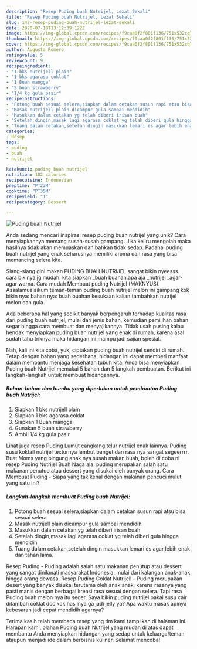 ```yaml
---
description: "Resep Puding buah Nutrijel, Lezat Sekali"
title: "Resep Puding buah Nutrijel, Lezat Sekali"
slug: 142-resep-puding-buah-nutrijel-lezat-sekali
date: 2020-07-18T13:12:39.122Z
image: https://img-global.cpcdn.com/recipes/f9caa0f2f801f136/751x532cq70/puding-buah-nutrijel-foto-resep-utama.jpg
thumbnail: https://img-global.cpcdn.com/recipes/f9caa0f2f801f136/751x532cq70/puding-buah-nutrijel-foto-resep-utama.jpg
cover: https://img-global.cpcdn.com/recipes/f9caa0f2f801f136/751x532cq70/puding-buah-nutrijel-foto-resep-utama.jpg
author: Augusta Romero
ratingvalue: 5
reviewcount: 9
recipeingredient:
- "1 bks nutrijell plain"
- "1 bks agarasa coklat"
- "1 Buah mangga"
- "5 buah strawberry"
- "1/4 kg gula pasir"
recipeinstructions:
- "Potong buah sesuai selera,siapkan dalam cetakan susun rapi atsu bisa sesuai selera"
- "Masak nutrijell plain dicampur gula sampai mendidih"
- "Masukkan dalam cetakan yg telah diberi irisan buah"
- "Setelah dingin,masak lagi agarasa coklat yg telah diberi gula hingga mendidih"
- "Tuang dalam cetakan,setelah dingin masukkan lemari es agar lebih enak dan tahan lama."
categories:
- Resep
tags:
- puding
- buah
- nutrijel

katakunci: puding buah nutrijel 
nutrition: 182 calories
recipecuisine: Indonesian
preptime: "PT23M"
cooktime: "PT35M"
recipeyield: "1"
recipecategory: Dessert

---
```



![Puding buah Nutrijel](https://img-global.cpcdn.com/recipes/f9caa0f2f801f136/751x532cq70/puding-buah-nutrijel-foto-resep-utama.jpg)

Anda sedang mencari inspirasi resep puding buah nutrijel yang unik? Cara menyiapkannya memang susah-susah gampang. Jika keliru mengolah maka hasilnya tidak akan memuaskan dan bahkan tidak sedap. Padahal puding buah nutrijel yang enak seharusnya memiliki aroma dan rasa yang bisa memancing selera kita.

Siang-siang gini makan PUDING BUAH NUTRIJEL sangat bikin nyeesss. cara bikinya jg mudah. kita siapkan _buah buahan.apa aja _nutrijel _agar-agar warna. Cara mudah Membuat puding Nutrijel (MAKNYUS). Assalamualaikum teman-teman puding buah nutrijel melon ini gampang kok bikin nya: bahan nya: buah buahan kesukaan kalian tambahkan nutrijel melon dan gula.

Ada beberapa hal yang sedikit banyak berpengaruh terhadap kualitas rasa dari puding buah nutrijel, mulai dari jenis bahan, kemudian pemilihan bahan segar hingga cara membuat dan menyajikannya. Tidak usah pusing kalau hendak menyiapkan puding buah nutrijel yang enak di rumah, karena asal sudah tahu triknya maka hidangan ini mampu jadi sajian spesial.


Nah, kali ini kita coba, yuk, ciptakan puding buah nutrijel sendiri di rumah. Tetap dengan bahan yang sederhana, hidangan ini dapat memberi manfaat dalam membantu menjaga kesehatan tubuh kita. Anda bisa menyiapkan Puding buah Nutrijel memakai 5 bahan dan 5 langkah pembuatan. Berikut ini langkah-langkah untuk membuat hidangannya.

<!--inarticleads1-->

##### Bahan-bahan dan bumbu yang diperlukan untuk pembuatan Puding buah Nutrijel:

1. Siapkan 1 bks nutrijell plain
1. Siapkan 1 bks agarasa coklat
1. Siapkan 1 Buah mangga
1. Gunakan 5 buah strawberry
1. Ambil 1/4 kg gula pasir


Lihat juga resep Puding Lumut cangkang telur nutrijel enak lainnya. Puding susu koktail nutrijel texturnya lembut banget dan rasa nya sangat segeerrrr. Buat Moms yang bingung anak nya susah makan buah, boleh di coba ni resep Puding Nutrijel Buah Naga ala. puding merupakan salah satu makanan penutuo atau dessert yang disukai oleh banyak orang. Cara Membuat Puding - Siapa yang tak kenal dengan makanan pencuci mulut yang satu ini? 

<!--inarticleads2-->

##### Langkah-langkah membuat Puding buah Nutrijel:

1. Potong buah sesuai selera,siapkan dalam cetakan susun rapi atsu bisa sesuai selera
1. Masak nutrijell plain dicampur gula sampai mendidih
1. Masukkan dalam cetakan yg telah diberi irisan buah
1. Setelah dingin,masak lagi agarasa coklat yg telah diberi gula hingga mendidih
1. Tuang dalam cetakan,setelah dingin masukkan lemari es agar lebih enak dan tahan lama.


Resep Puding - Puding adalah salah satu makanan penutup atau dessert yang sangat dinikmati masyarakat Indonesia, mulai dari kalangan anak-anak hingga orang dewasa. Resep Puding Coklat Nutrijell - Puding merupakan desert yang banyak disukai terutama oleh anak anak, karena rasanya yang pasti manis dengan berbagai kreasi rasa sesuai dengan selera. Tapi rasa Puding buah melon nya itu seger. Saya bikin puding nutrijel pakai susu cair ditambah coklat dcc kok hasilnya ga jadi jelly ya? Apa waktu masak apinya kebesaran jadi cepat mendidih agarnya? 

Terima kasih telah membaca resep yang tim kami tampilkan di halaman ini. Harapan kami, olahan Puding buah Nutrijel yang mudah di atas dapat membantu Anda menyiapkan hidangan yang sedap untuk keluarga/teman ataupun menjadi ide dalam berbisnis kuliner. Selamat mencoba!
